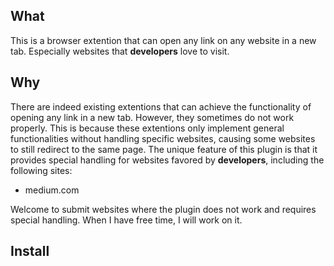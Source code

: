 ## What
This is a browser extention that can open any link on any website in a new tab.
Especially websites that **developers** love to visit.

## Why

There are indeed existing extentions that can achieve the functionality of opening any link in a new tab.
However, they sometimes do not work properly. This is because these extentions only implement general functionalities without handling specific websites, causing some websites to still redirect to the same page. The unique feature of this plugin is that it provides special handling for websites favored by **developers**, including the following sites:

* medium.com

Welcome to submit websites where the plugin does not work and requires special handling.
When I have free time, I will work on it.

## Install